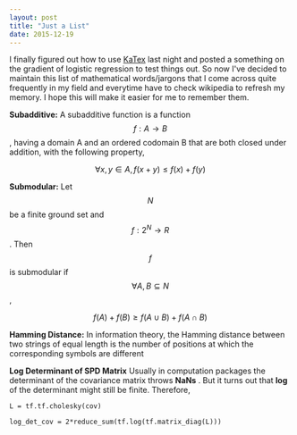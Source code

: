 ```yaml
---
layout: post
title: "Just a List"
date: 2015-12-19
---
```

I finally figured out how to use [KaTex](https://github.com/Khan/KaTeX) last night and posted a something on the gradient of logistic regression to test things out.
So now I've decided to maintain this list of mathematical words/jargons that I come across quite frequently in my field and everytime have to check wikipedia to refresh my memory. I hope this will make it easier for me to remember them. 

**Subadditive:**
A subadditive function is a function $$f:A \rightarrow B$$ , having a domain A and an ordered codomain B that are both closed under addition, with the following property,

$$ \forall x,y \in A, f(x+y) \leq f(x) + f(y) $$

**Submodular:**
Let $$N$$ be a finite ground set and $$ f : 2^{N} \to R $$. Then $$f$$ is submodular if $$\forall A,B \subseteq N$$,

$$f(A) + f(B) \geq f(A \cup B) + f(A \cap B)$$


**Hamming Distance:**
In information theory, the Hamming distance between two strings of equal length is the number of positions at which the corresponding symbols are different

**Log Determinant of SPD Matrix**
Usually in computation packages the determinant of the covariance matrix throws __NaNs__ . But it turns out that __log__ of the determinant might still be finite. Therefore,

`L = tf.tf.cholesky(cov)`

`log_det_cov = 2*reduce_sum(tf.log(tf.matrix_diag(L)))`
